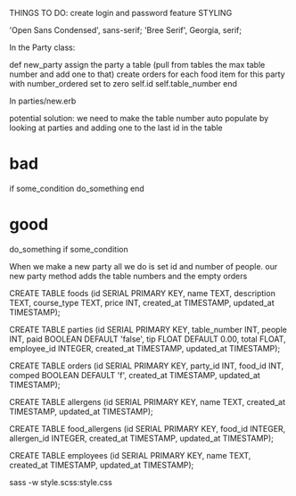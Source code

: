 THINGS TO DO:
create login and password feature
STYLING


'Open Sans Condensed', sans-serif;
'Bree Serif', Georgia, serif;



In the Party class:  

  def new_party
    assign the party a table (pull from tables the max table number and add one to that)
    create orders for each food item for this party with number_ordered set to zero
    self.id
    self.table_number
  end


In parties/new.erb

potential solution:
we need to make the table number auto populate by looking at parties and adding one to the last id in the table

  # bad
  if some_condition
    do_something
  end

  # good
  do_something if some_condition


When we make a new party all we do is set id and number of people.  our new party method adds the table numbers and the empty orders


CREATE TABLE foods 
(id SERIAL PRIMARY KEY, name TEXT, description TEXT, course_type TEXT, price INT, created_at TIMESTAMP, updated_at TIMESTAMP);

CREATE TABLE parties
(id SERIAL PRIMARY KEY, table_number INT, people INT, paid BOOLEAN DEFAULT 'false', tip FLOAT DEFAULT 0.00, total FLOAT, employee_id INTEGER, created_at TIMESTAMP, updated_at TIMESTAMP);

CREATE TABLE orders
(id SERIAL PRIMARY KEY, party_id INT, food_id INT, comped BOOLEAN DEFAULT 'f', created_at TIMESTAMP, updated_at TIMESTAMP);

CREATE TABLE allergens
(id SERIAL PRIMARY KEY, name TEXT, created_at TIMESTAMP, updated_at TIMESTAMP);

CREATE TABLE food_allergens
(id SERIAL PRIMARY KEY, food_id INTEGER, allergen_id INTEGER, created_at TIMESTAMP, updated_at TIMESTAMP);

CREATE TABLE employees
(id SERIAL PRIMARY KEY, name TEXT, created_at TIMESTAMP, updated_at TIMESTAMP);

sass -w style.scss:style.css

